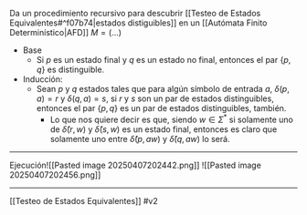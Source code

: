 Da un procedimiento recursivo para descubrir [[Testeo de Estados Equivalentes#^f07b74|estados distiguibles]] en un [[Autómata Finito Determinístico|AFD]] $M=(...)$
- Base
	- Si $p$ es un estado final y $q$ es un estado no final, entonces el par $\{p,q\}$ es distinguible.
- Inducción:
	- Sean $p$ y $q$ estados tales que para algún símbolo de entrada $a$, $\delta(p,a)=r$ y $\delta(q,a)=s$, si $r$ y $s$ son un par de estados distinguibles, entonces el par $\{p,q\}$ es un par de estados distinguibles, también.
		- Lo que nos quiere decir es que, siendo $w\in \Sigma^*$ si solamente uno de $\hat\delta(r,w)$ y $\hat\delta(s,w)$ es un estado final, entonces es claro que solamente uno entre $\hat\delta(p,aw)$ y $\hat\delta(q,aw)$ lo será.
***
Ejecución![[Pasted image 20250407202442.png]]
![[Pasted image 20250407202456.png]]

***
[[Testeo de Estados Equivalentes]] 
#v2 